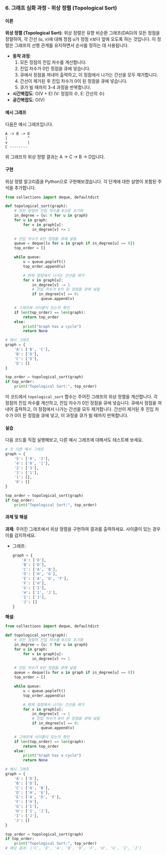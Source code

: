 ### 6. 그래프 심화 과정 - 위상 정렬 (Topological Sort)

#### 이론
**위상 정렬 (Topological Sort)**: 위상 정렬은 유향 비순환 그래프(DAG)의 모든 정점을 정렬하여, 각 간선 (u, v)에 대해 정점 u가 정점 v보다 앞에 오도록 하는 것입니다. 이 정렬은 그래프의 선행 관계를 유지하면서 순서를 정하는 데 사용됩니다.
- **동작 과정**:
  1. 모든 정점의 진입 차수를 계산합니다.
  2. 진입 차수가 0인 정점을 큐에 넣습니다.
  3. 큐에서 정점을 꺼내어 출력하고, 이 정점에서 나가는 간선을 모두 제거합니다.
  4. 간선이 제거된 후 진입 차수가 0이 된 정점을 큐에 넣습니다.
  5. 큐가 빌 때까지 3-4 과정을 반복합니다.
- **시간복잡도**: O(V + E) (V: 정점의 수, E: 간선의 수)
- **공간복잡도**: O(V)

#### 예시 그래프
다음은 예시 그래프입니다.

```
A -> B -> D
|         ^
v         |
C --------
```

위 그래프의 위상 정렬 결과는 A -> C -> B -> D입니다.

#### 구현
위상 정렬 알고리즘을 Python으로 구현해보겠습니다. 각 단계에 대한 설명이 포함된 주석을 추가합니다.

```python
from collections import deque, defaultdict

def topological_sort(graph):
    # 모든 정점의 진입 차수를 0으로 초기화
    in_degree = {u: 0 for u in graph}
    for u in graph:
        for v in graph[u]:
            in_degree[v] += 1
    
    # 진입 차수가 0인 정점을 큐에 넣음
    queue = deque([u for u in graph if in_degree[u] == 0])
    top_order = []

    while queue:
        u = queue.popleft()
        top_order.append(u)

        # 현재 정점에서 나가는 간선을 제거
        for v in graph[u]:
            in_degree[v] -= 1
            # 진입 차수가 0이 된 정점을 큐에 넣음
            if in_degree[v] == 0:
                queue.append(v)

    # 그래프에 사이클이 있는지 확인
    if len(top_order) == len(graph):
        return top_order
    else:
        print("Graph has a cycle")
        return None

# 예시 그래프
graph = {
    'A': ['B', 'C'],
    'B': ['D'],
    'C': ['D'],
    'D': []
}

top_order = topological_sort(graph)
if top_order:
    print("Topological Sort:", top_order)
```

이 코드에서 `topological_sort` 함수는 주어진 그래프의 위상 정렬을 계산합니다. 각 정점의 진입 차수를 계산하고, 진입 차수가 0인 정점을 큐에 넣습니다. 큐에서 정점을 꺼내어 출력하고, 이 정점에서 나가는 간선을 모두 제거합니다. 간선이 제거된 후 진입 차수가 0이 된 정점을 큐에 넣고, 이 과정을 큐가 빌 때까지 반복합니다.

#### 실습
다음 코드를 직접 실행해보고, 다른 예시 그래프에 대해서도 테스트해 보세요.

```python
# 또 다른 예시 그래프
graph = {
    '5': ['0', '2'],
    '4': ['0', '1'],
    '2': ['3'],
    '3': ['1'],
    '1': [],
    '0': []
}

top_order = topological_sort(graph)
if top_order:
    print("Topological Sort:", top_order)
```

#### 과제 및 해설
**과제**: 주어진 그래프에서 위상 정렬을 구현하여 결과를 출력하세요. 사이클이 있는 경우 이를 감지하세요.
- 그래프:
  ```python
  graph = {
      'A': ['D'],
      'B': ['D'],
      'C': ['A', 'B'],
      'D': ['H', 'G'],
      'E': ['A', 'D', 'F'],
      'F': ['H'],
      'G': ['I'],
      'H': ['I', 'J'],
      'I': ['J'],
      'J': []
  }
  ```

**해설**:
```python
from collections import deque, defaultdict

def topological_sort(graph):
    # 모든 정점의 진입 차수를 0으로 초기화
    in_degree = {u: 0 for u in graph}
    for u in graph:
        for v in graph[u]:
            in_degree[v] += 1
    
    # 진입 차수가 0인 정점을 큐에 넣음
    queue = deque([u for u in graph if in_degree[u] == 0])
    top_order = []

    while queue:
        u = queue.popleft()
        top_order.append(u)

        # 현재 정점에서 나가는 간선을 제거
        for v in graph[u]:
            in_degree[v] -= 1
            # 진입 차수가 0이 된 정점을 큐에 넣음
            if in_degree[v] == 0:
                queue.append(v)

    # 그래프에 사이클이 있는지 확인
    if len(top_order) == len(graph):
        return top_order
    else:
        print("Graph has a cycle")
        return None

# 예시 그래프
graph = {
    'A': ['D'],
    'B': ['D'],
    'C': ['A', 'B'],
    'D': ['H', 'G'],
    'E': ['A', 'D', 'F'],
    'F': ['H'],
    'G': ['I'],
    'H': ['I', 'J'],
    'I': ['J'],
    'J': []
}

top_order = topological_sort(graph)
if top_order:
    print("Topological Sort:", top_order)
# 예상 결과: ['C', 'E', 'A', 'B', 'D', 'F', 'H', 'G', 'I', 'J']
```

